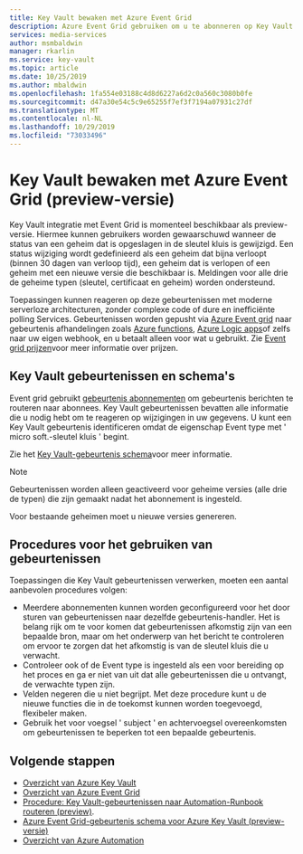 ```yaml
---
title: Key Vault bewaken met Azure Event Grid
description: Azure Event Grid gebruiken om u te abonneren op Key Vault gebeurtenissen
services: media-services
author: msmbaldwin
manager: rkarlin
ms.service: key-vault
ms.topic: article
ms.date: 10/25/2019
ms.author: mbaldwin
ms.openlocfilehash: 1fa554e03188c4d8d6227a6d2c0a560c3080b0fe
ms.sourcegitcommit: d47a30e54c5c9e65255f7ef3f7194a07931c27df
ms.translationtype: MT
ms.contentlocale: nl-NL
ms.lasthandoff: 10/29/2019
ms.locfileid: "73033496"
---
```

# <a name="monitoring-key-vault-with-azure-event-grid-preview"></a>Key Vault bewaken met Azure Event Grid (preview-versie)

Key Vault integratie met Event Grid is momenteel beschikbaar als preview-versie. Hiermee kunnen gebruikers worden gewaarschuwd wanneer de status van een geheim dat is opgeslagen in de sleutel kluis is gewijzigd. Een status wijziging wordt gedefinieerd als een geheim dat bijna verloopt (binnen 30 dagen van verloop tijd), een geheim dat is verlopen of een geheim met een nieuwe versie die beschikbaar is. Meldingen voor alle drie de geheime typen (sleutel, certificaat en geheim) worden ondersteund.

Toepassingen kunnen reageren op deze gebeurtenissen met moderne serverloze architecturen, zonder complexe code of dure en inefficiënte polling Services. Gebeurtenissen worden gepusht via [Azure Event grid](https://azure.microsoft.com/services/event-grid/) naar gebeurtenis afhandelingen zoals [Azure functions](https://azure.microsoft.com/services/functions/), [Azure Logic apps](https://azure.microsoft.com/services/logic-apps/)of zelfs naar uw eigen webhook, en u betaalt alleen voor wat u gebruikt. Zie [Event grid prijzen](https://azure.microsoft.com/pricing/details/event-grid/)voor meer informatie over prijzen.

## <a name="key-vault-events-and-schemas"></a>Key Vault gebeurtenissen en schema's

Event grid gebruikt [gebeurtenis abonnementen](../event-grid/concepts.md#event-subscriptions) om gebeurtenis berichten te routeren naar abonnees. Key Vault gebeurtenissen bevatten alle informatie die u nodig hebt om te reageren op wijzigingen in uw gegevens. U kunt een Key Vault gebeurtenis identificeren omdat de eigenschap Event type met ' micro soft.-sleutel kluis ' begint.

Zie het [Key Vault-gebeurtenis schema](../event-grid/event-schema-key-vault.md)voor meer informatie.

> [!NOTE]
> Gebeurtenissen worden alleen geactiveerd voor geheime versies (alle drie de typen) die zijn gemaakt nadat het abonnement is ingesteld.
>
> Voor bestaande geheimen moet u nieuwe versies genereren.

## <a name="practices-for-consuming-events"></a>Procedures voor het gebruiken van gebeurtenissen

Toepassingen die Key Vault gebeurtenissen verwerken, moeten een aantal aanbevolen procedures volgen:

* Meerdere abonnementen kunnen worden geconfigureerd voor het door sturen van gebeurtenissen naar dezelfde gebeurtenis-handler. Het is belang rijk om te voor komen dat gebeurtenissen afkomstig zijn van een bepaalde bron, maar om het onderwerp van het bericht te controleren om ervoor te zorgen dat het afkomstig is van de sleutel kluis die u verwacht.
* Controleer ook of de Event type is ingesteld als een voor bereiding op het proces en ga er niet van uit dat alle gebeurtenissen die u ontvangt, de verwachte typen zijn.
* Velden negeren die u niet begrijpt.  Met deze procedure kunt u de nieuwe functies die in de toekomst kunnen worden toegevoegd, flexibeler maken.
* Gebruik het voor voegsel ' subject ' en achtervoegsel overeenkomsten om gebeurtenissen te beperken tot een bepaalde gebeurtenis.

## <a name="next-steps"></a>Volgende stappen

- [Overzicht van Azure Key Vault](key-vault-overview.md)
- [Overzicht van Azure Event Grid](../event-grid/overview.md)
- [Procedure: Key Vault-gebeurtenissen naar Automation-Runbook routeren (preview)](event-grid-tutorial.md).
- [Azure Event Grid-gebeurtenis schema voor Azure Key Vault (preview-versie)](../event-grid/event-schema-key-vault.md)
- [Overzicht van Azure Automation](../automation/index.yml)
